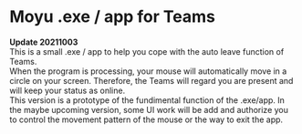 # Moyu .exe / app for Teams

**Update 20211003** <br/>
This is a small .exe / app to help you cope with the auto leave function of Teams. <br/>
When the program is processing, your mouse will automatically move in a circle on your screen. Therefore, the Teams will regard you are present and will keep your status as online. <br/>
This version is a prototype of the fundimental function of the .exe/app. In the maybe upcoming version, some UI work will be add and authorize you to control the movement pattern of the mouse or the way to exit the app. 
